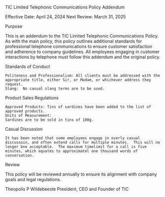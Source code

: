 TIC Limited Telephonic Communications Policy Addendum

Effective Date: April 24, 2024
Next Review: March 31, 2025

Purpose

This is an addendum to the TIC Limited Telephonic Communications Policy.  As with the main policy, this policy outlines additional standards for professional telephone communications to ensure customer satisfaction and adherence to company guidelines. All employees engaging in customer interactions by telephone must follow this addendum and the original policy.

Standards of Conduct

    Politeness and Professionalism: All clients must be addressed with the appropriate title, either Sir, or Madam, or whichever address they request.
    Slang:  No casual slang terms are to be used.

Product Sales Regulations

    Approved Products: Tins of sardines have been added to the list of approved products.
    Units of Measurement:
    Sardines are to be sold in tins of 100g.    

Casual Discussion

    It has been noted that some employees engage in overly casual discussoin, and often extend calls for multiple minutes.  This will no longer bne acceptable.  The maximum timelimit for a call is five minutes, which equates to approximatel one thousand words of conversation.    

Review

This policy will be reviewed annually to ensure its alignment with company goals and legal regulations.

Theopolis P Wildebeeste President, CEO and Founder of TIC